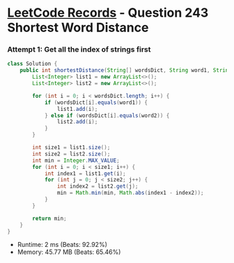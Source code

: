 # [LeetCode Records](../README.md) - Question 243 Shortest Word Distance

### Attempt 1: Get all the index of strings first
```java
class Solution {
    public int shortestDistance(String[] wordsDict, String word1, String word2) {
        List<Integer> list1 = new ArrayList<>();
        List<Integer> list2 = new ArrayList<>();

        for (int i = 0; i < wordsDict.length; i++) {
            if (wordsDict[i].equals(word1)) {
                list1.add(i);
            } else if (wordsDict[i].equals(word2)) {
                list2.add(i);
            }
        }

        int size1 = list1.size();
        int size2 = list2.size();
        int min = Integer.MAX_VALUE;
        for (int i = 0; i < size1; i++) {
            int index1 = list1.get(i);
            for (int j = 0; j < size2; j++) {
                int index2 = list2.get(j);
                min = Math.min(min, Math.abs(index1 - index2));
            }
        }

        return min;
    }
}
```
- Runtime: 2 ms (Beats: 92.92%)
- Memory: 45.77 MB (Beats: 65.46%)

<br>
